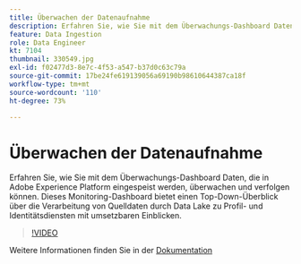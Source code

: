 ```yaml
---
title: Überwachen der Datenaufnahme
description: Erfahren Sie, wie Sie mit dem Überwachungs-Dashboard Daten, die in Adobe Experience Platform eingespeist werden, überwachen und verfolgen können. Dieses Überwachungs-Dashboard bietet eine Top-Down-Ansicht der Quelldatenverarbeitung durch den Data Lake zu den Profil- und Identitäts-Services auf den Ebenen von Quelle, Datenfluss und Datenflusslauf, und dies mit zeitnahen Handlungsempfehlungen.
feature: Data Ingestion
role: Data Engineer
kt: 7104
thumbnail: 330549.jpg
exl-id: f02477d3-8e7c-4f53-a547-b37d0c63c79a
source-git-commit: 17be24fe619139056a69190b98610644387ca18f
workflow-type: tm+mt
source-wordcount: '110'
ht-degree: 73%

---
```


# Überwachen der Datenaufnahme

Erfahren Sie, wie Sie mit dem Überwachungs-Dashboard Daten, die in Adobe Experience Platform eingespeist werden, überwachen und verfolgen können. Dieses Monitoring-Dashboard bietet einen Top-Down-Überblick über die Verarbeitung von Quelldaten durch Data Lake zu Profil- und Identitätsdiensten mit umsetzbaren Einblicken.

>[!VIDEO](https://video.tv.adobe.com/v/331776?quality=12&learn=on)

Weitere Informationen finden Sie in der [Dokumentation](https://experienceleague.adobe.com/docs/experience-platform/dataflows/ui/monitor-sources.html)
